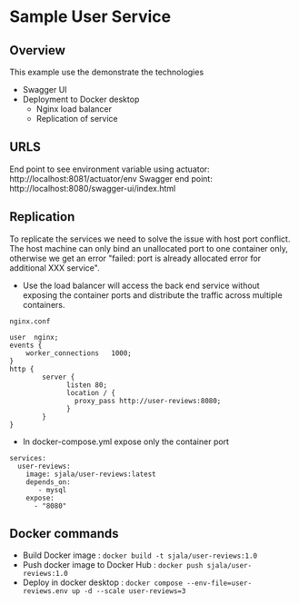 # Sample User Service #

## Overview ##

This example use the demonstrate the technologies
   - Swagger UI 
   - Deployment to Docker desktop
        * Nginx load balancer
        * Replication of service 

## URLS
End point to see environment variable using actuator:  http://localhost:8081/actuator/env
Swagger end point: http://localhost:8080/swagger-ui/index.html

## Replication
To replicate the services we need to solve the issue with host port conflict. The host machine can only bind an unallocated port to one container only, otherwise  we get an error "failed: port is already allocated error for additional XXX service".

- Use the load balancer will access the back end service without exposing the container ports and distribute the traffic across multiple containers.

```
nginx.conf

user  nginx;
events {
    worker_connections   1000;
}
http {
        server {
              listen 80;
              location / {
                proxy_pass http://user-reviews:8080;
              }
        }
}
```

- In docker-compose.yml expose only the container port

```
services:
  user-reviews:
    image: sjala/user-reviews:latest
    depends_on:
       - mysql
    expose:
      - "8080"
```

## Docker commands

- Build Docker image                      : ``docker build -t sjala/user-reviews:1.0 ``
- Push docker image to Docker Hub  : ``docker push sjala/user-reviews:1.0``
- Deploy in docker desktop 			   : ``docker compose --env-file=user-reviews.env up -d --scale user-reviews=3``


